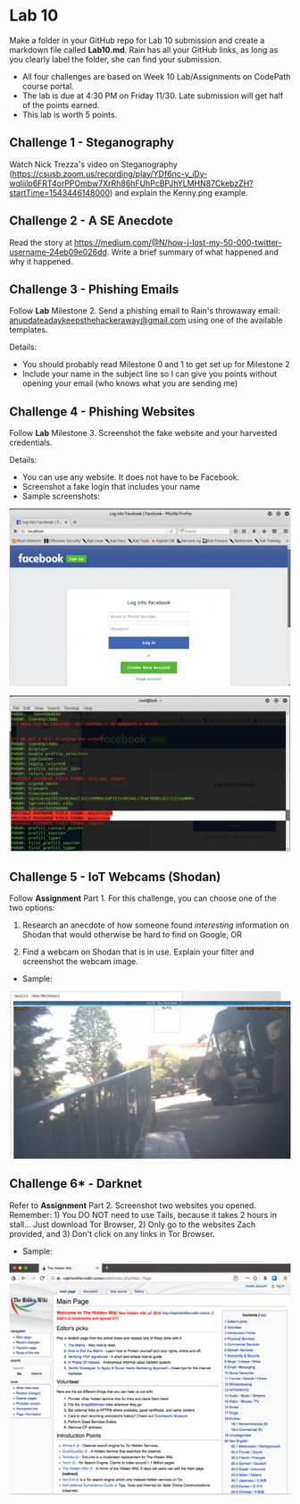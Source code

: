 # Lab 10

Make a folder in your GitHub repo for Lab 10 submission and create a markdown file called **Lab10.md**. Rain has all your GitHub links, as long as you clearly label the folder, she can find your submission. 

* All four challenges are based on Week 10 Lab/Assignments on CodePath course portal. 
* The lab is due at 4:30 PM on Friday 11/30. Late submission will get half of the points earned.
* This lab is worth 5 points.

## Challenge 1 - Steganography

Watch Nick Trezza's video on Steganography (https://csusb.zoom.us/recording/play/YDf6nc-y_iDy-wqliilp6FRT4orPPOmbw7XrRh86hFUhPcBPJhYLMHN87CkebzZH?startTime=1543446148000) and explain the Kenny.png example. 

## Challenge 2 - A SE Anecdote

Read the story at https://medium.com/@N/how-i-lost-my-50-000-twitter-username-24eb09e026dd. Write a brief summary of what happened and why it happened.

## Challenge 3 - Phishing Emails

Follow **Lab** Milestone 2. Send a phishing email to Rain's throwaway email: anupdateadaykeepsthehackeraway@gmail.com using one of the available templates.

Details:

* You should probably read Milestone 0 and 1 to get set up for Milestone 2
* Include your name in the subject line so I can give you points without opening your email (who knows what you are sending me)

## Challenge 4 - Phishing Websites

Follow **Lab** Milestone 3. Screenshot the fake website and your harvested credentials. 

Details:

* You can use any website. It does not have to be Facebook.
* Screenshot a fake login that includes your name
* Sample screenshots:

![Fake Website](https://github.com/rainwyr/ist590/blob/master/fakebook.png)

![Harvest](https://github.com/rainwyr/ist590/blob/master/credential_harvest.png)


## Challenge 5 - IoT Webcams (Shodan)

Follow **Assignment** Part 1. For this challenge, you can choose one of the two options:

1) Research an anecdote of how someone found *interesting* information on Shodan that would otherwise be hard to find on Google, OR

2) Find a webcam on Shodan that is in use. Explain your filter and screenshot the webcam image.

* Sample:

![Webcam](https://github.com/rainwyr/ist590/blob/master/webcam.png)

## Challenge 6* - Darknet

Refer to **Assignment** Part 2. Screenshot two websites you opened. Remember: 1) You DO NOT need to use Tails, because it takes 2 hours in stall... Just download Tor Browser, 2) Only go to the websites Zach provided, and 3) Don't click on any links in Tor Browser.

* Sample: 

![HiddenWiki](https://github.com/rainwyr/ist590/blob/master/hidden_wiki.png)

